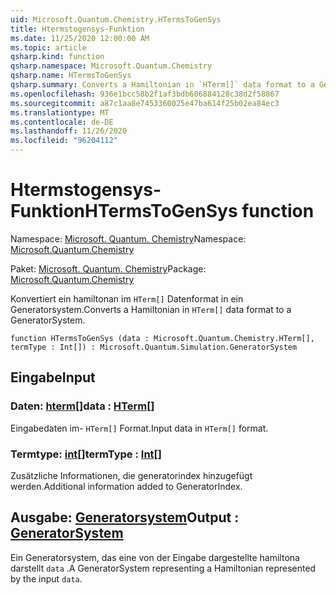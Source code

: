 ```yaml
---
uid: Microsoft.Quantum.Chemistry.HTermsToGenSys
title: Htermstogensys-Funktion
ms.date: 11/25/2020 12:00:00 AM
ms.topic: article
qsharp.kind: function
qsharp.namespace: Microsoft.Quantum.Chemistry
qsharp.name: HTermsToGenSys
qsharp.summary: Converts a Hamiltonian in `HTerm[]` data format to a GeneratorSystem.
ms.openlocfilehash: 936e1bcc58b2f1af3bdb606884128c38d2f58867
ms.sourcegitcommit: a87c1aa8e7453360025e47ba614f25b02ea84ec3
ms.translationtype: MT
ms.contentlocale: de-DE
ms.lasthandoff: 11/26/2020
ms.locfileid: "96204112"
---
```

# <a name="htermstogensys-function"></a><span data-ttu-id="0d9fe-102">Htermstogensys-Funktion</span><span class="sxs-lookup"><span data-stu-id="0d9fe-102">HTermsToGenSys function</span></span>

<span data-ttu-id="0d9fe-103">Namespace: [Microsoft. Quantum. Chemistry](xref:Microsoft.Quantum.Chemistry)</span><span class="sxs-lookup"><span data-stu-id="0d9fe-103">Namespace: [Microsoft.Quantum.Chemistry](xref:Microsoft.Quantum.Chemistry)</span></span>

<span data-ttu-id="0d9fe-104">Paket: [Microsoft. Quantum. Chemistry](https://nuget.org/packages/Microsoft.Quantum.Chemistry)</span><span class="sxs-lookup"><span data-stu-id="0d9fe-104">Package: [Microsoft.Quantum.Chemistry](https://nuget.org/packages/Microsoft.Quantum.Chemistry)</span></span>


<span data-ttu-id="0d9fe-105">Konvertiert ein hamiltonan im `HTerm[]` Datenformat in ein Generatorsystem.</span><span class="sxs-lookup"><span data-stu-id="0d9fe-105">Converts a Hamiltonian in `HTerm[]` data format to a GeneratorSystem.</span></span>

```qsharp
function HTermsToGenSys (data : Microsoft.Quantum.Chemistry.HTerm[], termType : Int[]) : Microsoft.Quantum.Simulation.GeneratorSystem
```


## <a name="input"></a><span data-ttu-id="0d9fe-106">Eingabe</span><span class="sxs-lookup"><span data-stu-id="0d9fe-106">Input</span></span>

### <a name="data--hterm"></a><span data-ttu-id="0d9fe-107">Daten: [hterm](xref:Microsoft.Quantum.Chemistry.HTerm)[]</span><span class="sxs-lookup"><span data-stu-id="0d9fe-107">data : [HTerm](xref:Microsoft.Quantum.Chemistry.HTerm)[]</span></span>

<span data-ttu-id="0d9fe-108">Eingabedaten im- `HTerm[]` Format.</span><span class="sxs-lookup"><span data-stu-id="0d9fe-108">Input data in `HTerm[]` format.</span></span>


### <a name="termtype--int"></a><span data-ttu-id="0d9fe-109">Termtype: [int](xref:microsoft.quantum.lang-ref.int)[]</span><span class="sxs-lookup"><span data-stu-id="0d9fe-109">termType : [Int](xref:microsoft.quantum.lang-ref.int)[]</span></span>

<span data-ttu-id="0d9fe-110">Zusätzliche Informationen, die generatorindex hinzugefügt werden.</span><span class="sxs-lookup"><span data-stu-id="0d9fe-110">Additional information added to GeneratorIndex.</span></span>



## <a name="output--generatorsystem"></a><span data-ttu-id="0d9fe-111">Ausgabe: [Generatorsystem](xref:Microsoft.Quantum.Simulation.GeneratorSystem)</span><span class="sxs-lookup"><span data-stu-id="0d9fe-111">Output : [GeneratorSystem](xref:Microsoft.Quantum.Simulation.GeneratorSystem)</span></span>

<span data-ttu-id="0d9fe-112">Ein Generatorsystem, das eine von der Eingabe dargestellte hamiltona darstellt `data` .</span><span class="sxs-lookup"><span data-stu-id="0d9fe-112">A GeneratorSystem representing a Hamiltonian represented by the input `data`.</span></span>